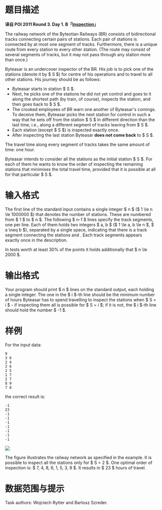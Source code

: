 
# 题目描述

**译自 POI 2011 Round 3. Day 1. B「[Inspection](https://szkopul.edu.pl/problemset/problem/bLHHUzy1-byoiJSbilgpI6Dc/site/?key=statement)」**

The railway network of the Byteotian Railways (BR) consists of bidirectional tracks connecting certain pairs of stations. Each pair of stations is connected by at most one segment of tracks. Furthermore, there is a unique route from every station to every other station. (The route may consist of several segments of tracks, but it may not pass through any station more than once.)

Byteasar is an undercover inspector of the BR. His job is to pick one of the stations (denote it by $ S $) for centre of his operations and to travel to all other stations. His journey should be as follows:

* Byteasar starts in station $ S $.
* Next, he picks one of the stations he did not yet control and goes to it along the shortest path (by train, of course), inspects the station, and then goes back to $ S $.
* The crooked employees of BR warn one another of Byteasar's comings. To deceive them, Byteasar picks the next station for control in such a way that he sets off from the station $ S $ in different direction than the last time, i.e., along a different segment of tracks leaving from $ S $.
* Each station (except $ S $) is inspected exactly once.
* After inspecting the last station Byteasar **does not come back** to $ S $.

The travel time along every segment of tracks takes the same amount of time: one hour.

Byteasar intends to consider all the stations as the initial station $ S $. For each of them he wants to know the order of inspecting the remaining stations that minimises the total travel time, provided that it is possible at all for that particular $ S $.

# 输入格式

The first line of the standard input contains a single integer $ n $ ($ 1 \le n \le 1000000 $) that denotes the number of stations. These are numbered from $ 1 $ to $ n $. The following $ n-1 $ lines specify the track segments, one per line. Each of them holds two integers $ a, b $ ($ 1 \le a, b \le n $, $ a \neq b $), separated by a single space, indicating that there is a track segment connecting the stations and . Each track segments appears exactly once in the description.

In tests worth at least 30% of the points it holds additionally that $ n \le 2000 $.

# 输出格式

Your program should print $ n $ lines on the standard output, each holding a single integer. The one in the $ i $-th line should be the minimum number of hours Byteasar has to spend travelling to inspect the stations when $ S = i $ - if inspecting them all is possible for $ S = i $; if it is not, the $ i $-th line should hold the number $ -1 $.

# 样例

For the input data:
```plain
9
3 6
2 4
2 6
2 5
1 7
2 7
8 9
7 8
```
the correct result is:
```plain
-1
23
-1
-1
-1
-1
-1
-1
-1
```

![](source/loj/2167/img/aHR0cHM6Ly9vb28uMG8wLm9vby8yMDE3LzA0LzE5LzU4ZjcxZTdiMzc1OTEuZ2lm.gif)

The figure illustrates the railway network as specified in the example. It is possible to inspect all the stations only for $ S = 2 $. One optimal order of inspection is: $ 7, 4, 8, 6, 1, 5, 3, 9 $. It results in $ 23 $ hours of travel.

# 数据范围与提示

Task authors: Wojciech Rytter and Bartosz Szreder.

